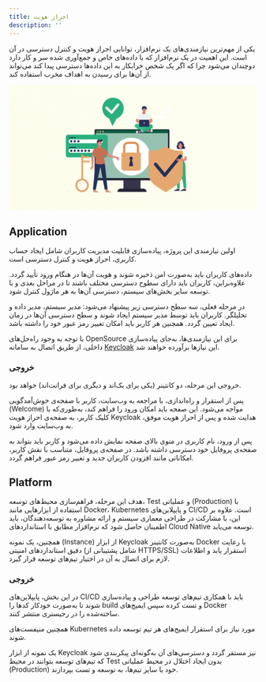 ```yaml
---
title: احراز هویت
description: ''
---
```


یکی از مهم‌ترین نیازمندی‌های یک نرم‌افزار، توانایی احراز هویت و کنترل دسترسی در آن است. این اهمیت
در یک نرم‌افزار که با داده‌های خاص و جمع‌آوری شده سر و کار دارد دوچندان می‌شود
چرا که اگر یک شخص خرابکار به این داده‌ها دسترسی پیدا کند می‌تواند
از آن‌ها برای رسیدن به اهداف مخرب استفاده کند.

![Authentication](./images/Authentication.jpg)

## Application

اولین نیازمندی این پروژه، پیاده‌سازی قابلیت مدیریت کاربران شامل ایجاد حساب کاربری، احراز هویت و کنترل دسترسی است.

داده‌های کاربران باید به‌صورت امن ذخیره شوند و هویت آن‌ها در هنگام ورود تأیید گردد.
علاوه‌براین، کاربران باید دارای سطوح دسترسی مختلف باشند تا در مراحل بعدی و با توسعه سایر بخش‌های سیستم، دسترسی آن‌ها به
هر ماژول کنترل شود.

در مرحله فعلی، سه سطح دسترسی زیر پیشنهاد می‌شود: مدیر سیستم، مدیر داده و تحلیلگر. کاربران باید توسط مدیر سیستم ایجاد
شوند و سطح دسترسی آن‌ها در زمان ایجاد تعیین گردد. همچنین
هر کاربر باید امکان تغییر رمز عبور خود را داشته باشد.

با توجه به وجود راه‌حل‌های
OpenSource
برای این نیازمندی‌ها، به‌جای پیاده‌سازی داخلی، از طریق اتصال به سامانه
[Keycloak](https://www.keycloak.org/)
این نیازها برآورده خواهند شد.

### خروجی

خروجی این مرحله، دو کانتینر (یکی برای بک‌اند و دیگری برای فرانت‌اند) خواهد بود.

پس از استقرار و راه‌اندازی، با مراجعه به وب‌سایت، کاربر با صفحه‌ی خوش‌آمدگویی
(Welcome)
مواجه می‌شود. این صفحه باید امکان ورود را فراهم کند، به‌طوری‌که با کلیک کاربر، به صفحه‌ی احراز هویت
Keycloak
هدایت شده و پس از احراز هویت موفق، به وب‌سایت وارد شود.

پس از ورود، نام کاربری در منوی بالای صفحه نمایش داده می‌شود و کاربر باید بتواند به صفحه‌ی پروفایل خود دسترسی داشته باشد.
در صفحه‌ی پروفایل، متناسب با نقش کاربر، امکاناتی مانند افزودن کاربران جدید و تغییر رمز عبور فراهم گردد.

## Platform

هدف این مرحله، فراهم‌سازی محیط‌های توسعه،
Test
و عملیاتی
(Production)
با استفاده از ابزارهایی مانند
Docker،
Kubernetes
و پایپلاین‌های
CI/CD
است. علاوه بر این، با مشارکت در طراحی معماری سیستم و ارائه مشاوره به توسعه‌دهندگان، باید اطمینان حاصل شود که نرم‌افزار
مطابق با استانداردهای
Cloud Native
توسعه می‌یابد.

همچنین، یک نمونه
(Instance)
از ابزار
Keycloak
به‌صورت کانتینر
Docker
با رعایت دقیق استانداردهای امنیتی (شامل پشتیبانی از
HTTPS/SSL)
استقرار یابد و اطلاعات لازم برای اتصال به آن در اختیار تیم‌های توسعه قرار گیرد.

### خروجی

در این بخش، پایپلاین‌های
CI/CD
باید با همکاری تیم‌های توسعه طراحی و پیاده‌سازی شوند تا به‌صورت خودکار کدها را
build
و تست کرده سپس ایمیج‌های
Docker
ساخته‌شده را در رجیستری منتشر کنند.

همچنین منیفست‌های
Kubernetes
مورد نیاز برای استقرار ایمیج‌های هر تیم توسعه داده شوند.

یک نمونه از ابزار
Keycloak
نیز مستقر گردد و دسترسی‌های آن به‌گونه‌ای پیکربندی شود که تیم‌های توسعه بتوانند در محیط
Test
بدون ایجاد اختلال در محیط عملیاتی
(Production)
خود یا سایر تیم‌ها، به توسعه و تست بپردازند.
